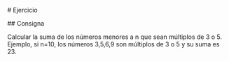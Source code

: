 # Ejercicio

## Consigna 

Calcular la suma de los números menores a n que sean múltiplos de 3 o 5. Ejemplo, si n=10, los números 3,5,6,9 son múltiplos de 3 o 5 y su suma es 23. 


